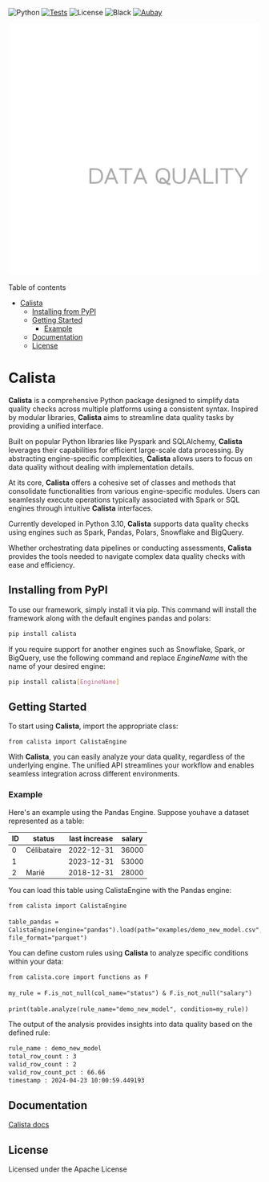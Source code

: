 ![Python](https://img.shields.io/badge/python-3.10-blue.svg)
[![Tests](https://github.com/Aubay-Data-AI/calista/actions/workflows/tests.yml/badge.svg)](https://github.com/Aubay-Data-AI/calista/actions)
![License](https://img.shields.io/badge/License-Apache-blue.svg)
![Black](https://img.shields.io/badge/code_style-Black-black.svg)
[![Aubay](https://img.shields.io/badge/aubay-8A2BE2)](https://data.aubay.com/)

<div style="text-align:center;">
    <img src="ressources/calista_logo.png" alt="Logo calista" />
</div>

Table of contents
- [Calista](#calista)
  - [Installing from PyPI](#installing-from-pypi)
  - [Getting Started](#getting-started)
    - [Example](#example)
  - [Documentation](#documentation)
  - [License](#license)


# Calista
__Calista__ is a comprehensive Python package designed to simplify data quality checks across multiple platforms using a consistent syntax. Inspired by modular libraries, __Calista__ aims to streamline data quality tasks by providing a unified interface.

Built on popular Python libraries like Pyspark and SQLAlchemy, __Calista__ leverages their capabilities for efficient large-scale data processing. By abstracting engine-specific complexities, __Calista__ allows users to focus on data quality without dealing with implementation details.

At its core, __Calista__ offers a cohesive set of classes and methods that consolidate functionalities from various engine-specific modules. Users can seamlessly execute operations typically associated with Spark or SQL engines through intuitive __Calista__ interfaces.

Currently developed in Python 3.10, __Calista__ supports data quality checks using engines such as Spark, Pandas, Polars, Snowflake and BigQuery.

Whether orchestrating data pipelines or conducting assessments, __Calista__ provides the tools needed to navigate complex data quality checks with ease and efficiency.

## Installing from PyPI

To use our framework, simply install it via pip. This command will install the framework along with the default engines pandas and polars:

```bash
pip install calista
```
If you require support for another engines such as Snowflake, Spark, or BigQuery, use the following command and replace _EngineName_ with the name of your desired engine:

```bash
pip install calista[EngineName]
```
## Getting Started

To start using __Calista__, import the appropriate class:

```
from calista import CalistaEngine
```

With __Calista__, you can easily analyze your data quality, regardless of the underlying engine. The unified API streamlines your workflow and enables seamless integration across different environments.


### Example

Here's an example using the Pandas Engine. Suppose youhave a dataset represented as a table:

| ID        | status    |last increase | salary  |
|-----------|-----------|-----------|-----------|
| 0         |Célibataire|2022-12-31 | 36000     |
| 1         |           |2023-12-31 | 53000     |
| 2         | Marié     |2018-12-31 | 28000     |

You can load this table using CalistaEngine with the Pandas engine:
```
from calista import CalistaEngine

table_pandas = CalistaEngine(engine="pandas").load(path="examples/demo_new_model.csv", file_format="parquet")
```

You can define custom rules using __Calista__ to analyze specific conditions within your data:
```
from calista.core import functions as F

my_rule = F.is_not_null(col_name="status") & F.is_not_null("salary")

print(table.analyze(rule_name="demo_new_model", condition=my_rule))
```

The output of the analysis provides insights into data quality based on the defined rule:
```
rule_name : demo_new_model
total_row_count : 3
valid_row_count : 2
valid_row_count_pct : 66.66
timestamp : 2024-04-23 10:00:59.449193
```
## Documentation
[Calista docs](https://calista.readthedocs.io/en/latest/)
## License
Licensed under the Apache License
